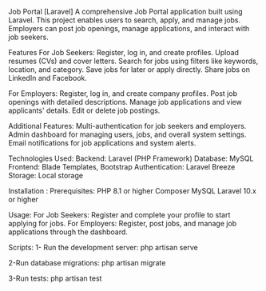 Job Portal [Laravel]
A comprehensive Job Portal application built using Laravel. This project enables users to search, apply, and manage jobs. Employers can post job openings, manage applications, and interact with job seekers.

Features
For Job Seekers:
Register, log in, and create profiles.
Upload resumes (CVs) and cover letters.
Search for jobs using filters like keywords, location, and category.
Save jobs for later or apply directly.
Share jobs on LinkedIn and Facebook.

For Employers:
Register, log in, and create company profiles.
Post job openings with detailed descriptions.
Manage job applications and view applicants' details.
Edit or delete job postings.

Additional Features:
Multi-authentication for job seekers and employers.
Admin dashboard for managing users, jobs, and overall system settings.
Email notifications for job applications and system alerts.

Technologies Used:
Backend: Laravel (PHP Framework)
Database: MySQL
Frontend: Blade Templates, Bootstrap
Authentication: Laravel Breeze
Storage: Local  storage 

Installation :
Prerequisites:
PHP 8.1 or higher
Composer
MySQL
Laravel 10.x or higher


Usage:
For Job Seekers: Register and complete your profile to start applying for jobs.
For Employers: Register, post jobs, and manage job applications through the dashboard.


Scripts:
1- Run the development server:
php artisan serve

2-Run database migrations:
php artisan migrate

3-Run tests:
php artisan test





